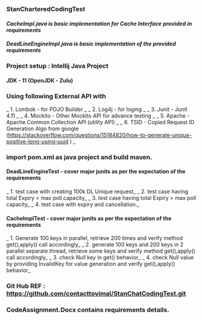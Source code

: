 ### __StanCharteredCodingTest__

#### _CacheImpl.java is basic implementation for Cache Interface provided in requirements_
#### _DeadLineEngineImpl.java is basic implementation of the provided requirements_

### **Project setup : Intellij Java Project**
#### JDK - 11 (OpenJDK - Zulu)

### **Using following External API with**
_ 1. Lombok  - for POJO Builder _
_ 2. Log4j   - for loging _
_ 3. Junit   - Junit 4.11 _
_ 4. Mockito - Other Mockito API for advance testing _
_ 5. Apache  - Apache Common Collection API (utility API) _
_ 6. TSID    - Copied Request ID Generation Algo from google  (https://stackoverflow.com/questions/15184820/how-to-generate-unique-positive-long-using-uuid ) _

### import pom.xml as java project and build maven.

#### DeadLineEngineTest - cover major junits as per the expectation of the requirements
_ 1. test case with creating 100k DL Unique request_
_ 2. test case having total Expiry <  max poll capacity_
_ 3. test case having total Expiry >  max poll capacity_
_ 4. test case with expiry and cancellation._

#### CacheImplTest - cover major junits as per the expectation of the requirements
_ 1. Generate 100 keys in parallel, retrieve 200 times and verify method get(),apply() call accordingly_
_ 2. generate 100 keys and 200 keys in 2 parallel separate thread, retrieve some keys and verify method get(),apply() call accordingly_ 
_ 3. check Null key in get() behavior_
_ 4. check Null value by providing InvalidKey for value generation and verify get(),apply() behavior_


### Git Hub REF : https://github.com/contacttovimal/StanChatCodingTest.git

### CodeAssignment.Docx contains requirements details.